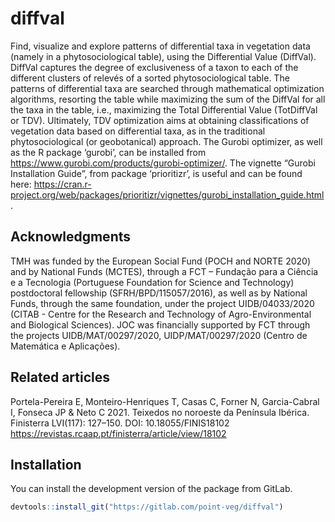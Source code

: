 
<!-- README.md is generated from README.Rmd. Please edit that file -->

# diffval

<!-- badges: start -->
<!-- badges: end -->

Find, visualize and explore patterns of differential taxa in vegetation
data (namely in a phytosociological table), using the Differential Value
(DiffVal). DiffVal captures the degree of exclusiveness of a taxon to
each of the different clusters of relevés of a sorted phytosociological
table. The patterns of differential taxa are searched through
mathematical optimization algorithms, resorting the table while
maximizing the sum of the DiffVal for all the taxa in the table, i.e.,
maximizing the Total Differential Value (TotDiffVal or TDV). Ultimately,
TDV optimization aims at obtaining classifications of vegetation data
based on differential taxa, as in the traditional phytosociological (or
geobotanical) approach. The Gurobi optimizer, as well as the R package
‘gurobi’, can be installed from
<https://www.gurobi.com/products/gurobi-optimizer/>. The vignette
“Gurobi Installation Guide”, from package ‘prioritizr’, is useful and
can be found here:
<https://cran.r-project.org/web/packages/prioritizr/vignettes/gurobi_installation_guide.html>.

## Acknowledgments

TMH was funded by the European Social Fund (POCH and NORTE 2020) and by
National Funds (MCTES), through a FCT – Fundação para a Ciência e a
Tecnologia (Portuguese Foundation for Science and Technology)
postdoctoral fellowship (SFRH/BPD/115057/2016), as well as by National
Funds, through the same foundation, under the project UIDB/04033/2020
(CITAB - Centre for the Research and Technology of Agro-Environmental
and Biological Sciences). JOC was financially supported by FCT through
the projects UIDB/MAT/00297/2020, UIDP/MAT/00297/2020 (Centro de
Matemática e Aplicações).

## Related articles

Portela-Pereira E, Monteiro-Henriques T, Casas C, Forner N,
Garcia-Cabral I, Fonseca JP & Neto C 2021. Teixedos no noroeste da
Península Ibérica. Finisterra LVI(117): 127–150. DOI:
10.18055/FINIS18102
<https://revistas.rcaap.pt/finisterra/article/view/18102>

## Installation

You can install the development version of the package from GitLab.

``` r
devtools::install_git("https://gitlab.com/point-veg/diffval")
```
